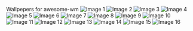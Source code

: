 Wallpepers for awesome-wm
![Image 1](wallpaperflare.com_wallpaper(6).jpg)
![Image 2](310506925_68874cd2-3392-47de-a548-4e73d823c367.jpg)
![Image 3](3d-rendering-hexagonal-texture-background(1).jpg)
![Image 4](3d-rendering-hexagonal-texture-background.jpg)
![Image 5](Alpine-Linux-2560x1600.png)
![Image 6](wallpaperflare.com_wallpaper(1).jpg)
![Image 7](wallpaperflare.com_wallpaper(2).jpg)
![Image 8](wallpaperflare.com_wallpaper(3).jpg)
![Image 9](wallpaperflare.com_wallpaper(4).jpg)
![Image 10](wallpaperflare.com_wallpaper(5).jpg)
![Image 11](wallpaperflare.com_wallpaper(6).jpg)
![Image 12](wallpaperflare.com_wallpaper(7).jpg)
![Image 13](wp14035858-alpine-linux-wallpapers.jpg)
![Image 14](wp14035882-alpine-linux-wallpapers.jpg)
![Image 15](wp3150354-alpine-wallpapers.jpg)
![Image 16](wallpaperflare.com_wallpaper.jpg)
